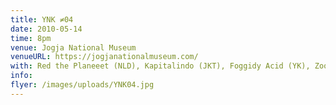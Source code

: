 ```yaml
---
title: YNK ≠04
date: 2010-05-14
time: 8pm
venue: Jogja National Museum
venueURL: https://jogjanationalmuseum.com/
with: Red the Planeeet (NLD), Kapitalindo (JKT), Foggidy Acid (YK), Zoo (YK), The Spektakular (YK), 3Some from Mars (YK) & JFK (YK)
info:
flyer: /images/uploads/YNK04.jpg
---
```

